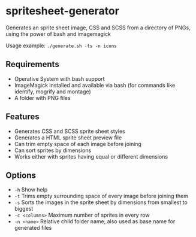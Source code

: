# spritesheet-generator
Generates an sprite sheet image, CSS and SCSS from a directory of PNGs, using the power of bash and imagemagick

Usage example: `./generate.sh -ts -n icons`

## Requirements
* Operative System with bash support
* ImageMagick installed and available via bash (for commands like identify, mogrify and montage)
* A folder with PNG files

## Features
* Generates CSS and SCSS sprite sheet styles
* Generates a HTML sprite sheet preview file
* Can trim empty space of each image before joining
* Can sort sprites by dimensions
* Works either with sprites having equal or different dimensions

## Options
* `-h` Show help
* `-t` Trims empty surrounding space of every image before joining them
* `-s` Sorts the images in the sprite sheet by dimensions from smallest to biggest
* `-c <columns>` Maximum number of sprites in every row
* `-n <name>` Relative child folder name, also used as base name for generated files

